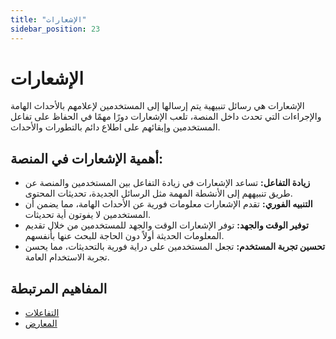 ```yaml
---
title: "الإشعارات"
sidebar_position: 23
---
```


# الإشعارات

الإشعارات هي رسائل تنبيهية يتم إرسالها إلى المستخدمين لإعلامهم بالأحداث الهامة والإجراءات التي تحدث داخل المنصة، تلعب الإشعارات دورًا مهمًا في الحفاظ على تفاعل المستخدمين وإبقائهم على اطلاع دائم بالتطورات والأحداث.

## أهمية الإشعارات في المنصة:

- **زيادة التفاعل:** تساعد الإشعارات في زيادة التفاعل بين المستخدمين والمنصة عن طريق تنبيههم إلى الأنشطة المهمة مثل الرسائل الجديدة، تحديثات المحتوى.
- **التنبيه الفوري:** تقدم الإشعارات معلومات فورية عن الأحداث الهامة، مما يضمن أن المستخدمين لا يفوتون أية تحديثات.
- **توفير الوقت والجهد:** توفر الإشعارات الوقت والجهد للمستخدمين من خلال تقديم المعلومات الحديثة أولاً دون الحاجة للبحث عنها بأنفسهم.
- **تحسين تجربة المستخدم:** تجعل المستخدمين على دراية فورية بالتحديثات، مما يحسن تجربة الاستخدام العامة.


## المفاهيم المرتبطة 
- [التفاعلات](./reactions-and-automation.md)
- [المعارض](./views.md)

